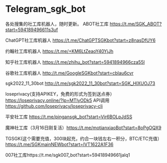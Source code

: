 # Telegram_sgk_bot
各处搜集的社工库机器人，随时更新。
ABOT社工库  https://t.me/SGK_ABOT?start=594189496611s3uf 
 
ChatGPT社工库机器人 https://t.me/ChatGPTSGKbot?start=z8nasDfUY6 

约翰社工库机器人 https://t.me/+KM6LtZeaoY40YjJh 

知乎社工库机器人 https://t.me/zhihu_bot?start=5941894966cza55l 

谷歌社工库机器人  http://t.me/GoogleSGKbot?start=cblau6cvr 

sgk2022_11_30bot  http://t.me/sgk2022_11_30bot?start=SGK_HIXUOJ73 

loseprivacy(支持APIKEY，免费的形式为签到送点券）  https://loseprivacy.online/?lp=MTIyODk5  API调用 https://github.com/loseprivacy/loseprivacy-cli 

平安社工库 https://t.me/pingansgk_bot?start=Vir6BOLpJdSS 

魔神社工库（3月16日刚复活）https://t.me/motianxiaoBot?start=8oPgOQX9 

TGSGK(这个需要充值，300块起充，约合一块钱左右一积分，BTC/ETC充值）https://t.me/SGKmainNEWbot?start=IVT1622A1F36 

007社工库https://t.me/sgk007_bot?start=59418949661jalq1 
